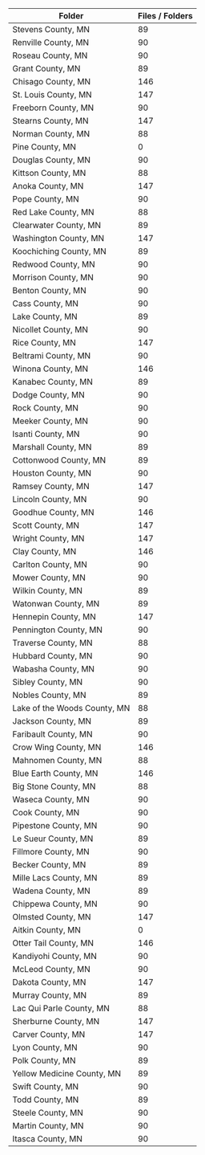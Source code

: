 | Folder                       |   Files / Folders |
|------------------------------|-------------------|
| Stevens County, MN           |                89 |
| Renville County, MN          |                90 |
| Roseau County, MN            |                90 |
| Grant County, MN             |                89 |
| Chisago County, MN           |               146 |
| St. Louis County, MN         |               147 |
| Freeborn County, MN          |                90 |
| Stearns County, MN           |               147 |
| Norman County, MN            |                88 |
| Pine County, MN              |                 0 |
| Douglas County, MN           |                90 |
| Kittson County, MN           |                88 |
| Anoka County, MN             |               147 |
| Pope County, MN              |                90 |
| Red Lake County, MN          |                88 |
| Clearwater County, MN        |                89 |
| Washington County, MN        |               147 |
| Koochiching County, MN       |                89 |
| Redwood County, MN           |                90 |
| Morrison County, MN          |                90 |
| Benton County, MN            |                90 |
| Cass County, MN              |                90 |
| Lake County, MN              |                89 |
| Nicollet County, MN          |                90 |
| Rice County, MN              |               147 |
| Beltrami County, MN          |                90 |
| Winona County, MN            |               146 |
| Kanabec County, MN           |                89 |
| Dodge County, MN             |                90 |
| Rock County, MN              |                90 |
| Meeker County, MN            |                90 |
| Isanti County, MN            |                90 |
| Marshall County, MN          |                89 |
| Cottonwood County, MN        |                89 |
| Houston County, MN           |                90 |
| Ramsey County, MN            |               147 |
| Lincoln County, MN           |                90 |
| Goodhue County, MN           |               146 |
| Scott County, MN             |               147 |
| Wright County, MN            |               147 |
| Clay County, MN              |               146 |
| Carlton County, MN           |                90 |
| Mower County, MN             |                90 |
| Wilkin County, MN            |                89 |
| Watonwan County, MN          |                89 |
| Hennepin County, MN          |               147 |
| Pennington County, MN        |                90 |
| Traverse County, MN          |                88 |
| Hubbard County, MN           |                90 |
| Wabasha County, MN           |                90 |
| Sibley County, MN            |                90 |
| Nobles County, MN            |                89 |
| Lake of the Woods County, MN |                88 |
| Jackson County, MN           |                89 |
| Faribault County, MN         |                90 |
| Crow Wing County, MN         |               146 |
| Mahnomen County, MN          |                88 |
| Blue Earth County, MN        |               146 |
| Big Stone County, MN         |                88 |
| Waseca County, MN            |                90 |
| Cook County, MN              |                90 |
| Pipestone County, MN         |                90 |
| Le Sueur County, MN          |                89 |
| Fillmore County, MN          |                90 |
| Becker County, MN            |                89 |
| Mille Lacs County, MN        |                89 |
| Wadena County, MN            |                89 |
| Chippewa County, MN          |                90 |
| Olmsted County, MN           |               147 |
| Aitkin County, MN            |                 0 |
| Otter Tail County, MN        |               146 |
| Kandiyohi County, MN         |                90 |
| McLeod County, MN            |                90 |
| Dakota County, MN            |               147 |
| Murray County, MN            |                89 |
| Lac Qui Parle County, MN     |                88 |
| Sherburne County, MN         |               147 |
| Carver County, MN            |               147 |
| Lyon County, MN              |                90 |
| Polk County, MN              |                89 |
| Yellow Medicine County, MN   |                89 |
| Swift County, MN             |                90 |
| Todd County, MN              |                89 |
| Steele County, MN            |                90 |
| Martin County, MN            |                90 |
| Itasca County, MN            |                90 |